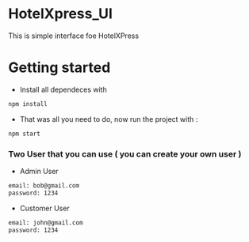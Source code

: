 # HotelXpress_UI

This is simple interface foe HotelXPress 

# Getting started

- Install all dependeces with 
```sh
npm install  
```

- That was all you need to do, now run the project with :

```sh
npm start 
```

### Two User that you can use ( you can create your own user )

- Admin User

```sh
email: bob@gmail.com
password: 1234
```

- Customer User

```sh
email: john@gmail.com
password: 1234
```
